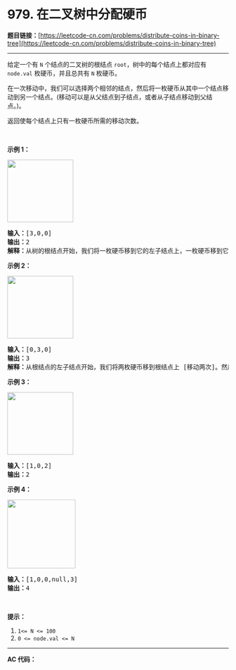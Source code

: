# 979. 在二叉树中分配硬币

**题目链接：**[https://leetcode-cn.com/problems/distribute-coins-in-binary-tree](https://leetcode-cn.com/problems/distribute-coins-in-binary-tree)

---

<div class="content__1Y2H">
 <div class="notranslate">
  <p>给定一个有 <code>N</code> 个结点的二叉树的根结点 <code>root</code>，树中的每个结点上都对应有 <code>node.val</code> 枚硬币，并且总共有 <code>N</code> 枚硬币。</p> 
  <p>在一次移动中，我们可以选择两个相邻的结点，然后将一枚硬币从其中一个结点移动到另一个结点。(移动可以是从父结点到子结点，或者从子结点移动到父结点。)。</p> 
  <p>返回使每个结点上只有一枚硬币所需的移动次数。</p> 
  <p>&nbsp;</p> 
  <p><strong>示例 1：</strong></p> 
  <p><strong><img style="height: 142px; width: 150px;" src="https://assets.leetcode-cn.com/aliyun-lc-upload/uploads/2019/01/19/tree1.png" alt=""></strong></p> 
  <pre class="language-text"><strong>输入：</strong>[3,0,0]
<strong>输出：</strong>2
<strong>解释：</strong>从树的根结点开始，我们将一枚硬币移到它的左子结点上，一枚硬币移到它的右子结点上。
</pre> 
  <p><strong>示例 2：</strong></p> 
  <p><strong><img style="height: 142px; width: 150px;" src="https://assets.leetcode-cn.com/aliyun-lc-upload/uploads/2019/01/19/tree2.png" alt=""></strong></p> 
  <pre class="language-text"><strong>输入：</strong>[0,3,0]
<strong>输出：</strong>3
<strong>解释：</strong>从根结点的左子结点开始，我们将两枚硬币移到根结点上 [移动两次]。然后，我们把一枚硬币从根结点移到右子结点上。
</pre> 
  <p><strong>示例 3：</strong></p> 
  <p><strong><img style="height: 142px; width: 150px;" src="https://assets.leetcode-cn.com/aliyun-lc-upload/uploads/2019/01/19/tree3.png" alt=""></strong></p> 
  <pre class="language-text"><strong>输入：</strong>[1,0,2]
<strong>输出：</strong>2
</pre> 
  <p><strong>示例 4：</strong></p> 
  <p><strong><img style="height: 156px; width: 155px;" src="https://assets.leetcode-cn.com/aliyun-lc-upload/uploads/2019/01/19/tree4.png" alt=""></strong></p> 
  <pre class="language-text"><strong>输入：</strong>[1,0,0,null,3]
<strong>输出：</strong>4
</pre> 
  <p>&nbsp;</p> 
  <p><strong>提示：</strong></p> 
  <ol> 
   <li><code>1&lt;= N &lt;= 100</code></li> 
   <li><code>0 &lt;= node.val &lt;= N</code></li> 
  </ol> 
 </div>
</div>

---

**AC 代码：**

```java

```